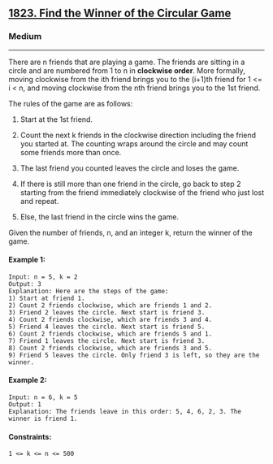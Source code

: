 [1823. Find the Winner of the Circular Game](https://leetcode.com/problems/find-the-winner-of-the-circular-game/?envType=daily-question&envId=2024-07-08)
---------------------------------------------------------------------------------------------------------------------------------------------

### Medium
---------------------------------------------------------------------------------------------------------------------------------------------

There are n friends that are playing a game. The friends are sitting in a circle and are numbered from 1 to n in **clockwise order**. More formally, moving clockwise from the ith friend brings you to the (i+1)th friend for 1 <= i < n, and moving clockwise from the nth friend brings you to the 1st friend.

The rules of the game are as follows:

1. Start at the 1st friend.

2. Count the next k friends in the clockwise direction including the friend you started at. The counting wraps around the circle and may count some friends more than once.

3. The last friend you counted leaves the circle and loses the game.

4. If there is still more than one friend in the circle, go back to step 2 starting from the friend immediately clockwise of the friend who just lost and repeat.

5. Else, the last friend in the circle wins the game.

Given the number of friends, n, and an integer k, return the winner of the game.

#### Example 1:
```
Input: n = 5, k = 2
Output: 3
Explanation: Here are the steps of the game:
1) Start at friend 1.
2) Count 2 friends clockwise, which are friends 1 and 2.
3) Friend 2 leaves the circle. Next start is friend 3.
4) Count 2 friends clockwise, which are friends 3 and 4.
5) Friend 4 leaves the circle. Next start is friend 5.
6) Count 2 friends clockwise, which are friends 5 and 1.
7) Friend 1 leaves the circle. Next start is friend 3.
8) Count 2 friends clockwise, which are friends 3 and 5.
9) Friend 5 leaves the circle. Only friend 3 is left, so they are the winner.
```
#### Example 2:
```
Input: n = 6, k = 5
Output: 1
Explanation: The friends leave in this order: 5, 4, 6, 2, 3. The winner is friend 1.
```
#### Constraints:
```
1 <= k <= n <= 500
```
